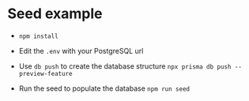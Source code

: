 # Seed example

- `npm install`

- Edit the `.env` with your PostgreSQL url

- Use `db push` to create the database structure `npx prisma db push --preview-feature`

- Run the seed to populate the database `npm run seed`
